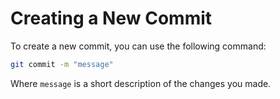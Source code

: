 # Creating a New Commit

To create a new commit, you can use the following command:

```bash
git commit -m "message"
```

Where `message` is a short description of the changes you made.
